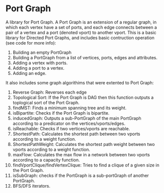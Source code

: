 # Port Graph
 A library for Port Graph.
 A Port Graph is an extension of a regular graph, in which each vertex have a set of ports, and each edge connects between a pair of a vertex and a port (denoted vport) to another vport.
 This is a basic library for Directed Port Graphs, and includes basic contruction operation (see code for more info):
 1. Building an empty PortGraph
 2. Building a PortGraph from a list of vertices, ports, edges and attributes.
 3. Adding a vertex with ports.
 4. Adding a port to a vertex.
 4. Adding an edge.

 It also includes some graph algorithims that were extented to Port Graph:
 1. Reverse Graph: Reverses each edge
 2. Topological Sort: If the Port Graph is DAG then this function outputs a toplogical sort of the Port Graph.
 3. findMST: Finds a minimum spanning tree and its weight.
 4. isBipartite: Checks if the Port Graph is bipartite.
 5. inducedGraph: Outputs a sub-PortGraph of the main PortGraph according to a predicator on the vertices/vports/edges.
 6. isReachable: Checks if two vertices/vports are reachable.
 7. ShortestPath: Calculates the shortest path between two vports according to a weight function.
 7. ShortestPathWeight: Calculates the shortest path weight between two vports according to a weight function.
 8. maxFlow: Calculates the max flow in a network between two vports according to a capacity function.
 9. findVportClique/findVertexClique: Tries to find a clique of a given size in the Port Graph.
 10. isSubGraph: checks if the PortGraph is a sub-portGraph of another PortGraph.
 11. BFS/DFS iterators.
